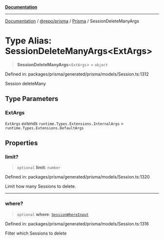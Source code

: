 [**Documentation**](../../../../../README.md)

***

[Documentation](../../../../../README.md) / [@repo/prisma](../../../README.md) / [Prisma](../README.md) / SessionDeleteManyArgs

# Type Alias: SessionDeleteManyArgs\<ExtArgs\>

> **SessionDeleteManyArgs**\<`ExtArgs`\> = `object`

Defined in: packages/prisma/generated/prisma/models/Session.ts:1312

Session deleteMany

## Type Parameters

### ExtArgs

`ExtArgs` *extends* `runtime.Types.Extensions.InternalArgs` = `runtime.Types.Extensions.DefaultArgs`

## Properties

### limit?

> `optional` **limit**: `number`

Defined in: packages/prisma/generated/prisma/models/Session.ts:1320

Limit how many Sessions to delete.

***

### where?

> `optional` **where**: [`SessionWhereInput`](SessionWhereInput.md)

Defined in: packages/prisma/generated/prisma/models/Session.ts:1316

Filter which Sessions to delete
